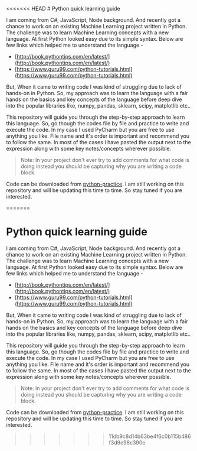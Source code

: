 <<<<<<< HEAD
﻿﻿﻿# ﻿Python quick learning guideI am coming from C#, JavaScript, Node background. And recently got a chance to work on an existing Machine Learning project written in Python. The challenge was to learn Machine Learning concepts with a new language. At first Python looked easy due to its simple syntax. Below are few links which helped me to understand the language -- [http://book.pythontips.com/en/latest/](http://book.pythontips.com/en/latest/)- [https://www.guru99.com/python-tutorials.html](https://www.guru99.com/python-tutorials.html)But, When it came to writing code I was kind of struggling due to lack of hands-on in Python. So, my approach was to learn the language with a fair hands on the basics and key concepts of the language before deep dive into the popular libraries like, numpy, pandas, sklearn, scipy, matplotlib etc..This repository will guide you through the step-by-step approach to learn this language. So, go though the codes file by file and practice to write and execute the code. In my case I used PyCharm but you are free to use anything you like. File name and it's order is important and recommend you to follow the same.  In most of the cases I have pasted the output next to the expression along with some key notes/concepts wherever possible.> Note: In your project don't ever try to add comments for what code is doing instead you should be capturing why you are writing a code block.Code can be downloaded from [python-practice](https://github.com/kumardh/python-practice). I am still working on this repository and will be updating this time to time. So stay tuned if you are interested.
=======
# Python quick learning guide

I am coming from C#, JavaScript, Node background. And recently got a chance to work on an existing Machine Learning project written in Python. The challenge was to learn Machine Learning concepts with a new language. At first Python looked easy due to its simple syntax. Below are few links which helped me to understand the language -

- [http://book.pythontips.com/en/latest/](http://book.pythontips.com/en/latest/)
- [https://www.guru99.com/python-tutorials.html](https://www.guru99.com/python-tutorials.html)

But, When it came to writing code I was kind of struggling due to lack of hands-on in Python. So, my approach was to learn the language with a fair hands on the basics and key concepts of the language before deep dive into the popular libraries like, numpy, pandas, sklearn, scipy, matplotlib etc..

This repository will guide you through the step-by-step approach to learn this language. So, go though the codes file by file and practice to write and execute the code. In my case I used PyCharm but you are free to use anything you like. File name and it's order is important and recommend you to follow the same.  In most of the cases I have pasted the output next to the expression along with some key notes/concepts wherever possible.

> Note: In your project don't ever try to add comments for what code is doing instead you should be capturing why you are writing a code block.

Code can be downloaded from [python-practice](https://github.com/kumardh/python-practice). I am still working on this repository and will be updating this time to time. So stay tuned if you are interested.
>>>>>>> 11db9c8d14b63be4f6c0b115b486f3d9e98c390e
